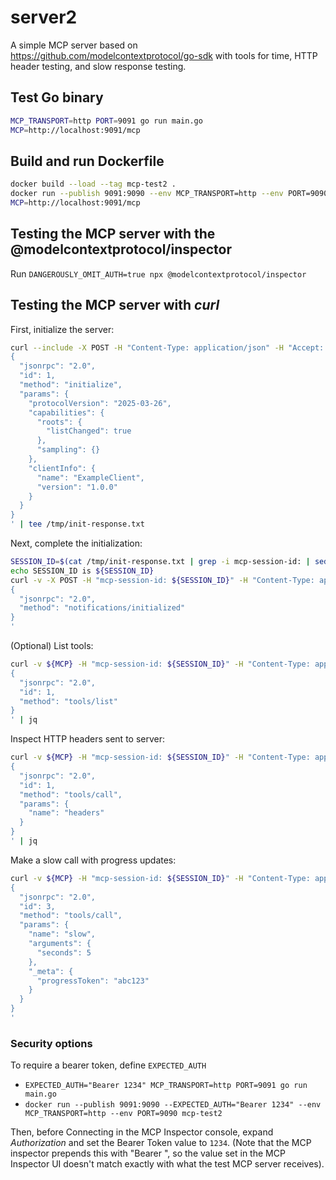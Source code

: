 # server2

A simple MCP server based on https://github.com/modelcontextprotocol/go-sdk
with tools for time, HTTP header testing, and slow response testing.

## Test Go binary

```bash
MCP_TRANSPORT=http PORT=9091 go run main.go
MCP=http://localhost:9091/mcp
```

## Build and run Dockerfile

```bash
docker build --load --tag mcp-test2 .
docker run --publish 9091:9090 --env MCP_TRANSPORT=http --env PORT=9090 mcp-test2
MCP=http://localhost:9091/mcp
```

## Testing the MCP server with the @modelcontextprotocol/inspector

Run `DANGEROUSLY_OMIT_AUTH=true npx @modelcontextprotocol/inspector`

## Testing the MCP server with _curl_

First, initialize the server:

```bash
curl --include -X POST -H "Content-Type: application/json" -H "Accept: application/json, text/event-stream" ${MCP} --data '
{
  "jsonrpc": "2.0",
  "id": 1,
  "method": "initialize",
  "params": {
    "protocolVersion": "2025-03-26",
    "capabilities": {
      "roots": {
        "listChanged": true
      },
      "sampling": {}
    },
    "clientInfo": {
      "name": "ExampleClient",
      "version": "1.0.0"
    }
  }
}
' | tee /tmp/init-response.txt
```

Next, complete the initialization:

```bash
SESSION_ID=$(cat /tmp/init-response.txt | grep -i mcp-session-id: | sed 's/mcp-session-id: //I' | sed 's/\r//g')
echo SESSION_ID is ${SESSION_ID}
curl -v -X POST -H "mcp-session-id: ${SESSION_ID}" -H "Content-Type: application/json" -H "Accept: application/json, text/event-stream" ${MCP} --data '
{
  "jsonrpc": "2.0",
  "method": "notifications/initialized"
}
'
```

(Optional) List tools:

```bash
curl -v ${MCP} -H "mcp-session-id: ${SESSION_ID}" -H "Content-Type: application/json" -H "Accept: application/json, text/event-stream" --silent --data '
{
  "jsonrpc": "2.0",
  "id": 1,
  "method": "tools/list"
}
' | jq
```

Inspect HTTP headers sent to server:

```bash
curl -v ${MCP} -H "mcp-session-id: ${SESSION_ID}" -H "Content-Type: application/json" -H "Accept: application/json, text/event-stream" --silent --data '
{
  "jsonrpc": "2.0",
  "id": 1,
  "method": "tools/call",
  "params": {
    "name": "headers"
  }
}
' | jq
```

Make a slow call with progress updates:

```bash
curl -v ${MCP} -H "mcp-session-id: ${SESSION_ID}" -H "Content-Type: application/json" -H "Accept: application/json, text/event-stream" --data '
{
  "jsonrpc": "2.0",
  "id": 3,
  "method": "tools/call",
  "params": {
    "name": "slow",
    "arguments": {
      "seconds": 5
    },
    "_meta": {
      "progressToken": "abc123"
    }
  }
}
'
```

### Security options

To require a bearer token, define `EXPECTED_AUTH`

- `EXPECTED_AUTH="Bearer 1234" MCP_TRANSPORT=http PORT=9091 go run main.go`
- `docker run --publish 9091:9090 --EXPECTED_AUTH="Bearer 1234" --env MCP_TRANSPORT=http --env PORT=9090 mcp-test2`

Then, before Connecting in the MCP Inspector console, expand _Authorization_ and set the Bearer Token value to `1234`.  (Note that the MCP inspector prepends this with "Bearer ", so the value set in the MCP Inspector UI doesn't match exactly with what the test MCP server receives).
